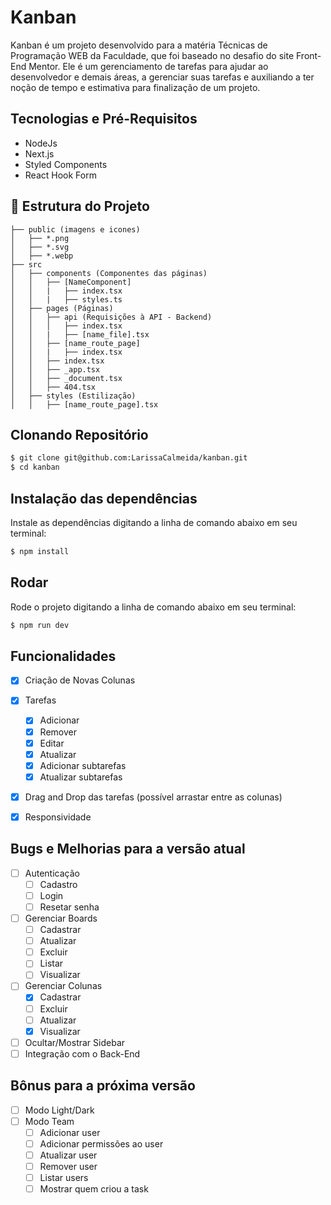 # Kanban

Kanban é um projeto desenvolvido para a matéria Técnicas de Programação WEB da Faculdade, que foi baseado no desafio do site Front-End Mentor. Ele é um gerenciamento de tarefas para ajudar ao desenvolvedor e demais áreas, a gerenciar suas tarefas e auxiliando a ter noção de tempo e estimativa para finalização de um projeto.  

## Tecnologias e Pré-Requisitos 

- NodeJs
- Next.js
- Styled Components
- React Hook Form


## 📁 Estrutura do Projeto

<aside>

```
├── public (imagens e icones)
│   ├── *.png
│   ├── *.svg
│   ├── *.webp
├── src
│   ├── components (Componentes das páginas)
│   │   ├── [NameComponent]
│   │   |   ├── index.tsx
│   │   |   ├── styles.ts
│   ├── pages (Páginas)
│   │   ├── api (Requisições à API - Backend)
│   │   │   ├── index.tsx
│   │   |   ├── [name_file].tsx
│   │   ├── [name_route_page]
│   │   |   ├── index.tsx
│   │   ├── index.tsx
│   │   ├── _app.tsx 
│   │   ├── _document.tsx 
│   │   ├── 404.tsx 
│   ├── styles (Estilização)
│   │   ├── [name_route_page].tsx
```
</aside>

## Clonando Repositório

```bash
$ git clone git@github.com:LarissaCalmeida/kanban.git
$ cd kanban
```
## Instalação das dependências

Instale as dependências digitando a linha de comando abaixo em seu terminal:
```bash
$ npm install
```

## Rodar
Rode o projeto digitando a linha de comando abaixo em seu terminal:
```bash
$ npm run dev
```
## Funcionalidades 

 - [x] Criação de Novas Colunas
 - [x] Tarefas
	 - [x] Adicionar
	 - [x] Remover
	 - [x] Editar
	 - [x] Atualizar 
	 - [x] Adicionar subtarefas
	 - [x] Atualizar subtarefas
 - [x] Drag and Drop das tarefas (possível arrastar entre as colunas)
 - [x] Responsividade

 

## Bugs e Melhorias para a versão atual

- [ ] Autenticação
	- [ ] Cadastro
	- [ ] Login
	- [ ] Resetar senha
- [ ] Gerenciar Boards
	- [ ] Cadastrar
	- [ ] Atualizar 
	- [ ] Excluir
	- [ ] Listar
	- [ ] Visualizar
- [ ] Gerenciar Colunas
	- [x] Cadastrar
	- [ ] Excluir
	- [ ] Atualizar
	- [x] Visualizar  
- [ ] Ocultar/Mostrar Sidebar
- [ ] Integração com o Back-End

## Bônus para a próxima versão 
- [ ] Modo Light/Dark
- [ ] Modo Team
	- [ ] Adicionar user
	- [ ] Adicionar permissões ao user
	- [ ] Atualizar user
	- [ ] Remover user
	- [ ] Listar users
	- [ ] Mostrar quem criou a task